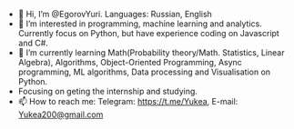 - 👋 Hi, I’m @EgorovYuri. Languages: Russian, English
- 👀 I’m interested in programming, machine learning and analytics. Currently focus on Python, but have experience coding on Javascript and C#.
- 🌱 I’m currently learning Math(Probability theory/Math. Statistics, Linear Algebra), Algorithms, Object-Oriented Programming, Async programming, ML algorithms, Data processing and Visualisation on Python.
- Focusing on geting the internship and studying. 
- 📫 How to reach me: Telegram: https://t.me/Yukea, E-mail: Yukea200@gmail.com

<!---
EgorovYuri/EgorovYuri is a ✨ special ✨ repository because its `README.md` (this file) appears on your GitHub profile.
You can click the Preview link to take a look at your changes.
--->
